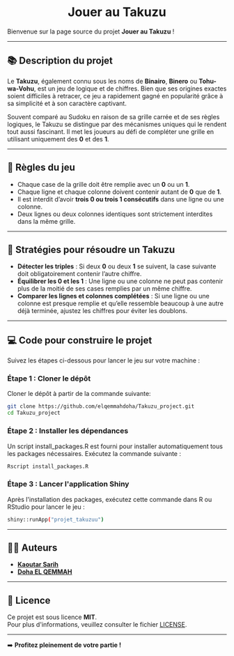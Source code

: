 <h1 style="text-align: center;">Jouer au Takuzu</h1>

Bienvenue sur la page source du projet **Jouer au Takuzu** !

---

## 📚 Description du projet 

Le **Takuzu**, également connu sous les noms de **Binairo**, **Binero** ou **Tohu-wa-Vohu**, est un jeu de logique et de chiffres. Bien que ses origines exactes soient difficiles à retracer, ce jeu a rapidement gagné en popularité grâce à sa simplicité et à son caractère captivant.

Souvent comparé au Sudoku en raison de sa grille carrée et de ses règles logiques, le Takuzu se distingue par des mécanismes uniques qui le rendent tout aussi fascinant. Il met les joueurs au défi de compléter une grille en utilisant uniquement des **0** et des **1**.

---

## 📜 Règles du jeu

- Chaque case de la grille doit être remplie avec un **0** ou un **1**.
- Chaque ligne et chaque colonne doivent contenir autant de **0** que de **1**.
- Il est interdit d’avoir **trois 0 ou trois 1 consécutifs** dans une ligne ou une colonne.
- Deux lignes ou deux colonnes identiques sont strictement interdites dans la même grille.

---

## 📝 Stratégies pour résoudre un Takuzu

- **Détecter les triples** : Si deux **0** ou deux **1** se suivent, la case suivante doit obligatoirement contenir l’autre chiffre.
- **Équilibrer les 0 et les 1** : Une ligne ou une colonne ne peut pas contenir plus de la moitié de ses cases remplies par un même chiffre.
- **Comparer les lignes et colonnes complétées** : Si une ligne ou une colonne est presque remplie et qu’elle ressemble beaucoup à une autre déjà terminée, ajustez les chiffres pour éviter les doublons.

---

## 💻 Code pour construire le projet

Suivez les étapes ci-dessous pour lancer le jeu sur votre machine :

### Étape 1 : Cloner le dépôt
Cloner le dépôt à partir de la commande suivante:

```bash
git clone https://github.com/elqemmahdoha/Takuzu_project.git
cd Takuzu_project
```

### Étape 2 : Installer les dépendances

Un script install_packages.R est fourni pour installer automatiquement tous les packages nécessaires. Exécutez la commande suivante :

```bash
Rscript install_packages.R
```
### Étape 3 : Lancer l'application Shiny

Après l'installation des packages, exécutez cette commande dans R ou RStudio pour lancer le jeu :

```bash
shiny::runApp("projet_takuzuu")
```
---

## 👩‍💻 Auteurs 

- [**Kaoutar Sarih**](https://github.com/ksarih)  
- [**Doha EL QEMMAH**](https://github.com/elqemmahdoha) 

---

## 📄 Licence 

Ce projet est sous licence **MIT**.  
Pour plus d'informations, veuillez consulter le fichier [LICENSE](https://github.com/elqemmahdoha/Takuzu_project/blob/main/LICENSE).

---

➡️ **Profitez pleinement de votre partie !**
